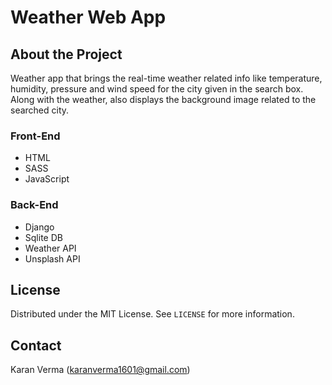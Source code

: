 # Weather Web App
## About the Project

Weather app that brings the real-time weather related info like temperature, humidity,
pressure and wind speed for the city given in the search box.
Along with the weather, also displays the background image related to the searched city.

### Front-End
* []()HTML
* []()SASS
* []()JavaScript

### Back-End 
* []()Django
* []()Sqlite DB
* []()Weather API
* []()Unsplash API

## License

Distributed under the MIT License. See `LICENSE` for more information.

## Contact
Karan Verma (karanverma1601@gmail.com)
